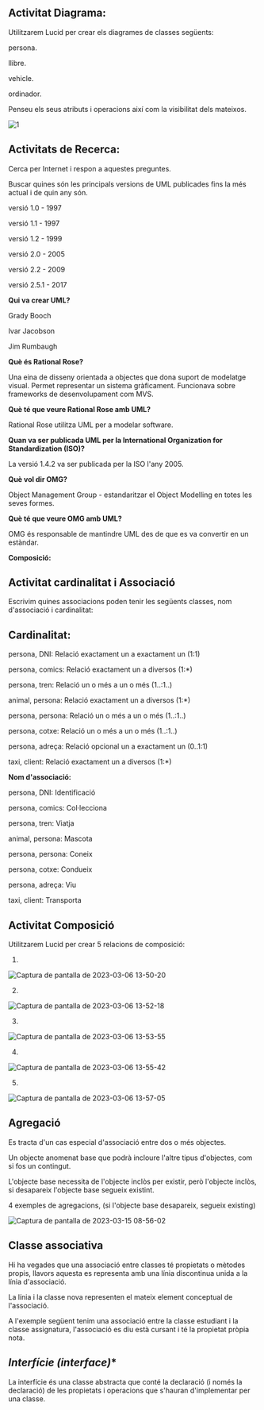 Activitat Diagrama:
---
Utilitzarem Lucid per crear els diagrames de classes següents:


persona.

llibre.

vehicle.

ordinador.

Penseu els seus atributs i operacions així com la visibilitat dels mateixos.

![1](https://user-images.githubusercontent.com/113585897/223164017-eaf00726-b1ef-45dd-8860-f22524339e0a.PNG)


Activitats de Recerca:
---

Cerca per Internet i respon a aquestes preguntes.

Buscar quines són les principals versions de UML publicades fins la més actual i de quin any són.

versió 1.0 - 1997

versió 1.1 - 1997

versió 1.2 - 1999

versió 2.0 - 2005

versió 2.2 - 2009

versió 2.5.1 - 2017

**Qui va crear UML?**

Grady Booch

Ivar Jacobson

Jim Rumbaugh



**Què és Rational Rose?**

Una eina de disseny orientada a objectes que dona suport de modelatge visual. Permet representar un sistema gràficament. Funcionava sobre frameworks de desenvolupament com MVS.


**Què té que veure Rational Rose amb UML?**


Rational Rose utilitza UML per a modelar software.


**Quan va ser publicada UML per la International Organization for Standardization (ISO)?**


La versió 1.4.2 va ser publicada per la ISO l'any 2005.

**Què vol dir OMG?**

Object Management Group - estandaritzar el Object Modelling en totes les seves formes.


**Què té que veure OMG amb UML?**

OMG és responsable de mantindre UML des de que es va convertir en un estàndar.



**Composició:**

**Activitat cardinalitat i Associació**
---

Escrivim quines associacions poden tenir les següents classes, nom d'associació i cardinalitat:


**Cardinalitat:**
---

persona, DNI: Relació exactament un a exactament un (1:1)

persona, comics: Relació exactament un a diversos (1:*)

persona, tren: Relació un o més a un o més (1..:1..)

animal, persona: Relació exactament un a diversos (1:*)

persona, persona: Relació un o més a un o més (1..:1..)

persona, cotxe: Relació un o més a un o més (1..:1..)

persona, adreça: Relació opcional un a exactament un (0..1:1)

taxi, client: Relació exactament un a diversos (1:*)



**Nom d'associació:**

persona, DNI: Identificació

persona, comics: Col·lecciona

persona, tren: Viatja

animal, persona: Mascota

persona, persona: Coneix

persona, cotxe: Condueix

persona, adreça: Viu

taxi, client: Transporta




**Activitat Composició**
---

Utilitzarem Lucid per crear 5 relacions de composició:


1.
![Captura de pantalla de 2023-03-06 13-50-20](https://user-images.githubusercontent.com/113585897/223116777-5425f411-4962-424c-901c-0effd28cd623.png)

2.
![Captura de pantalla de 2023-03-06 13-52-18](https://user-images.githubusercontent.com/113585897/223116780-5cceb45e-9cc0-453e-91b3-34757794e02e.png)


3.
![Captura de pantalla de 2023-03-06 13-53-55](https://user-images.githubusercontent.com/113585897/223116782-985f4a50-1176-4bc7-80d1-e12fc4eb45dd.png)

4.
![Captura de pantalla de 2023-03-06 13-55-42](https://user-images.githubusercontent.com/113585897/223116783-99622d87-5730-4a8b-8e4a-5e10724493f5.png)


5.
![Captura de pantalla de 2023-03-06 13-57-05](https://user-images.githubusercontent.com/113585897/223116785-44e82e99-cc0c-449a-bbba-2b866467a584.png)

**Agregació**
---


Es tracta d'un cas especial d'associació entre dos o més objectes.

Un objecte anomenat base que podrà incloure l'altre tipus d'objectes, com si fos un contingut.

L'objecte base necessita de l'objecte inclòs per existir, però l'objecte inclòs, si desapareix l'objecte base segueix existint.

4 exemples de agregacions, (si l'objecte base desapareix, segueix existing)

![Captura de pantalla de 2023-03-15 08-56-02](https://user-images.githubusercontent.com/113585897/225243655-2d6e5625-5d49-46ce-a400-49edefd70db6.png)

**Classe associativa**
---

Hi ha vegades que una associació entre classes té propietats o mètodes propis, llavors aquesta es representa amb una línia discontinua unida a la línia d'associació.

La línia i la classe nova representen el mateix element conceptual de l'associació.

A l'exemple següent tenim una associació entre la classe estudiant i la classe assignatura, l'associació es diu està cursant i té la propietat pròpia nota.



*Interfície (interface)**
---

La interfície és una classe abstracta que conté la declaració (i només la declaració) de les propietats i operacions que s'hauran d'implementar per una classe.
